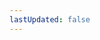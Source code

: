 ```yaml
---
lastUpdated: false
---
```


<template v-for="post in curPosts" :key="post.url">
  <h3 :id="post.title" class="post-title">
    <a class="header-anchor"
      :href="`#${post.title}`"
      :aria-label="`Permalink to &quot;${post.title}&quot;`">
    ​</a>
    <a :href="post.url">{{ post.title }}</a>
  </h3>
  <div style="display: flex; justify-content: space-between; align-items: center;">
    <div style="display: flex; gap: 8px;">
      <template v-for="tag in post.tags" :key="tag">
        <span class="post-tag">{{ tag }}</span>
      </template>
    </div>
    <span>{{ post.date.string }}</span>
  </div>
  <div v-if="post.excerpt" v-html="post.excerpt"></div>
</template>

<!-- 分页 -->
<div class="pagination-container">
  <t-pagination
    v-model="current"
    v-model:pageSize="pageSize"
    :total="total"
    size="small"
    :showPageSize="false"
    :showPageNumber="!isMobile()"
    :showJumper="isMobile()"
    @current-change="onCurrentChange"
  />
</div>


<script lang="ts" setup>
import { ref, computed } from "vue";
import {
	MessagePlugin,
	PaginationProps,
	Pagination as TPagination,
} from "tdesign-vue-next";

import { data as posts } from "./.vitepress/theme/posts.data.mts";
import { isMobile } from "./.vitepress/theme/utils/mobile.ts";

const search = window.location.search.slice(1);
const searchParams = new URLSearchParams(search);
const page = searchParams.get("page") || 1;

const current = ref(+page);
const pageSize = ref(10);
const total = ref(posts.length);

const curPosts = computed(() => {
	return posts.slice(
		(current.value - 1) * pageSize.value,
		current.value * pageSize.value
	);
});

const onCurrentChange: PaginationProps["onCurrentChange"] = (
	index,
	pageInfo
) => {
	MessagePlugin.success(`转到第${index}页`);

	const url = new URL(window.location as any);
	url.searchParams.set("page", index.toString());
	window.history.replaceState({}, "", url);

	window.scrollTo({
		top: 0,
	});
};
</script>


<style lang="scss" scoped>
/* 去掉.vp-doc li + li 的 margin-top */
.pagination-container {
	margin-top: 60px;

	:deep(li) {
		margin-top: 0px;
	}
}

.post-tag {
  display: inline-block; /* 使 span 表现为块级元素 */
  padding: 0px 4px; /* 内边距 */
  border: 1px solid #ccc; /* 边框 */
  border-radius: 6px; /* 圆角 */
  font-size: 12px; /* 字体大小 */
  background-color:transparent; /* 背景颜色 */
  margin-right: 4px; /* 右侧间距 */
  margin-bottom: 2px; /* 底部间距 */
}

.post-title {
	margin-bottom: 6px;
	border-top: 0px;
	position: relative;
	top: 0;
	left: 0;
}
</style>